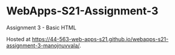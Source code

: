 # WebApps-S21-Assignment-3
Assignment 3 - Basic HTML

Hosted at https://44-563-web-apps-s21.github.io/webapps-s21-assignment-3-manojnuvvala/.